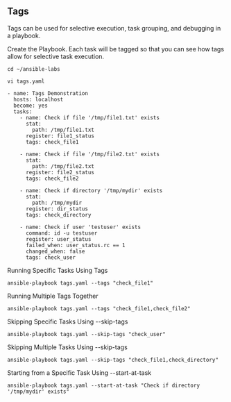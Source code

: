 ## Tags
Tags can be used for selective execution, task grouping, and debugging in a playbook.

Create the Playbook. Each task will be tagged so that you can see how tags allow for selective task execution.
```
cd ~/ansible-labs
```
```
vi tags.yaml
```
```
- name: Tags Demonstration 
  hosts: localhost
  become: yes
  tasks:
    - name: Check if file '/tmp/file1.txt' exists
      stat:
        path: /tmp/file1.txt
      register: file1_status
      tags: check_file1

    - name: Check if file '/tmp/file2.txt' exists
      stat:
        path: /tmp/file2.txt
      register: file2_status
      tags: check_file2

    - name: Check if directory '/tmp/mydir' exists
      stat:
        path: /tmp/mydir
      register: dir_status
      tags: check_directory

    - name: Check if user 'testuser' exists
      command: id -u testuser
      register: user_status
      failed_when: user_status.rc == 1
      changed_when: false
      tags: check_user

```
Running Specific Tasks Using Tags
```
ansible-playbook tags.yaml --tags "check_file1"
```
Running Multiple Tags Together
```
ansible-playbook tags.yaml --tags "check_file1,check_file2"
```
Skipping Specific Tasks Using --skip-tags
```
ansible-playbook tags.yaml --skip-tags "check_user"
```
Skipping Multiple Tasks Using --skip-tags
```
ansible-playbook tags.yaml --skip-tags "check_file1,check_directory"
```
Starting from a Specific Task Using --start-at-task
```
ansible-playbook tags.yaml --start-at-task "Check if directory '/tmp/mydir' exists"
```


